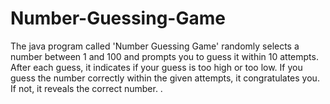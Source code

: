# Number-Guessing-Game
The java program called 'Number Guessing Game' randomly selects a number between 1 and 100 and prompts you to guess it within 10 attempts. After each guess, it indicates if your guess is too high or too low. If you guess the number correctly within the given attempts, it congratulates you. If not, it reveals the correct number. .

